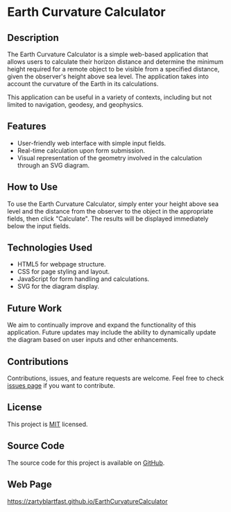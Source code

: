 # Earth Curvature Calculator

## Description

The Earth Curvature Calculator is a simple web-based application that allows users to calculate their horizon distance and determine the minimum height required for a remote object to be visible from a specified distance, given the observer's height above sea level. The application takes into account the curvature of the Earth in its calculations.

This application can be useful in a variety of contexts, including but not limited to navigation, geodesy, and geophysics.

## Features

- User-friendly web interface with simple input fields.
- Real-time calculation upon form submission.
- Visual representation of the geometry involved in the calculation through an SVG diagram.

## How to Use

To use the Earth Curvature Calculator, simply enter your height above sea level and the distance from the observer to the object in the appropriate fields, then click "Calculate". The results will be displayed immediately below the input fields.

## Technologies Used

- HTML5 for webpage structure.
- CSS for page styling and layout.
- JavaScript for form handling and calculations.
- SVG for the diagram display.

## Future Work

We aim to continually improve and expand the functionality of this application. Future updates may include the ability to dynamically update the diagram based on user inputs and other enhancements.

## Contributions

Contributions, issues, and feature requests are welcome. Feel free to check [issues page](https://github.com/ZartyBlartFast/EarthCurvatureCalculator/issues) if you want to contribute.

## License

This project is [MIT](https://opensource.org/licenses/MIT) licensed.

## Source Code

The source code for this project is available on [GitHub](https://github.com/ZartyBlartFast/EarthCurvatureCalculator).

## Web Page

https://zartyblartfast.github.io/EarthCurvatureCalculator

